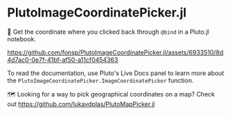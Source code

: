 # PlutoImageCoordinatePicker.jl
📍 Get the coordinate where you clicked back through `@bind` in a Pluto.jl notebook.



https://github.com/fonsp/PlutoImageCoordinatePicker.jl/assets/6933510/8d4d7ac0-0e7f-41bf-af50-a11cf0454363

To read the documentation, use Pluto's Live Docs panel to learn more about the `PlutoImageCoordinatePicker.ImageCoordinatePicker` function.

🗺️ Looking for a way to pick geographical coordinates on a map? Check out https://github.com/lukavdplas/PlutoMapPicker.jl
